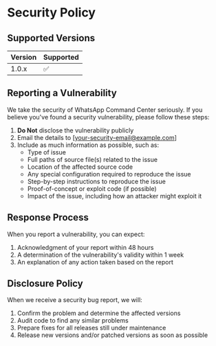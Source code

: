 # Security Policy

## Supported Versions

| Version | Supported          |
| ------- | ------------------ |
| 1.0.x   | :white_check_mark: |

## Reporting a Vulnerability

We take the security of WhatsApp Command Center seriously. If you believe you've found a security vulnerability, please follow these steps:

1. **Do Not** disclose the vulnerability publicly
2. Email the details to [your-security-email@example.com]
3. Include as much information as possible, such as:
   - Type of issue
   - Full paths of source file(s) related to the issue
   - Location of the affected source code
   - Any special configuration required to reproduce the issue
   - Step-by-step instructions to reproduce the issue
   - Proof-of-concept or exploit code (if possible)
   - Impact of the issue, including how an attacker might exploit it

## Response Process

When you report a vulnerability, you can expect:

1. Acknowledgment of your report within 48 hours
2. A determination of the vulnerability's validity within 1 week
3. An explanation of any action taken based on the report

## Disclosure Policy

When we receive a security bug report, we will:

1. Confirm the problem and determine the affected versions
2. Audit code to find any similar problems
3. Prepare fixes for all releases still under maintenance
4. Release new versions and/or patched versions as soon as possible
